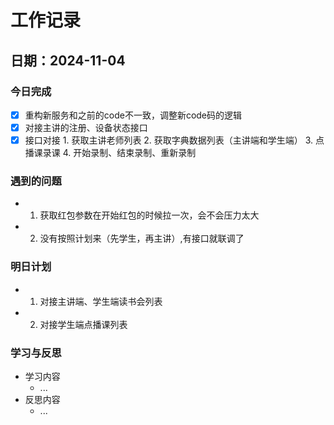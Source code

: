 # 工作记录

## 日期：2024-11-04

### 今日完成

- [x] 重构新服务和之前的code不一致，调整新code码的逻辑
- [x] 对接主讲的注册、设备状态接口
- [x] 接口对接
      1. 获取主讲老师列表
      2. 获取字典数据列表（主讲端和学生端）
      3. 点播课录课
      4. 开始录制、结束录制、重新录制

### 遇到的问题

- 1. 获取红包参数在开始红包的时候拉一次，会不会压力太大
- 2. 没有按照计划来（先学生，再主讲）,有接口就联调了

### 明日计划

- 1. 对接主讲端、学生端读书会列表
- 2. 对接学生端点播课列表

### 学习与反思

- 学习内容
  - ...
- 反思内容
  - ...

